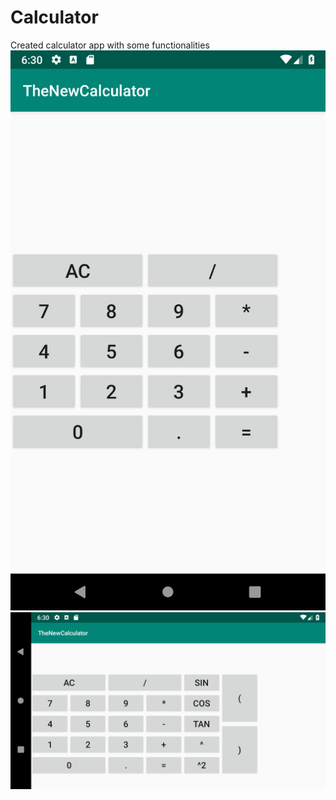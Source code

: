 # Calculator
Created calculator app with some functionalities
![alt text](https://github.com/AssemAlturifii/Calculator/blob/master/Screenshot_1540751425.png "Logo Title Text 1")
![alt text](https://github.com/AssemAlturifii/Calculator/blob/master/Screenshot_1540751428.png "Logo Title Text 2")
